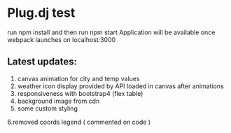 # Plug.dj test
run npm install and then run npm start
Application will be available once webpack launches on localhost:3000


## Latest updates: 

1. canvas animation for city and temp values
2. weather icon display provided by API loaded in canvas after animations
3. responsiveness with bootstrap4 (flex table)
4. background image from cdn
5. some custom styling

6.removed coords legend ( commented on code )

